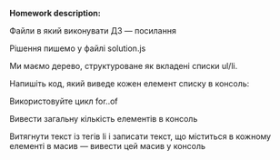 **Homework description:**

Файли в який виконувати ДЗ — посилання

Рішення пишемо у файлі solution.js

Ми маємо дерево, структуроване як вкладені списки ul/li.

Напишіть код, який виведе кожен елемент списку в консоль:

Використовуйте цикл for..of

Вивести загальну кількість елементів в консоль

Витягнути текст із тегів li і записати текст, що міститься в кожному елементі в масив — вивести цей масив у консоль